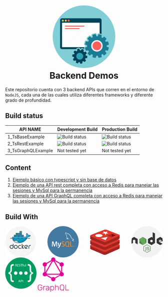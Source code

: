 <h1 align="center">
  <br>
  <img src="./docs/images/backend-img.webp" alt="Backend Demos" width="200">
  <br>
  Backend Demos
  <br>
</h1>

Este repositorio cuenta con 3 backend APIs que corren en el entorno de `NodeJS`, cada una de las cuales utiliza diferentes frameworks y diferente grado de profundidad.

## Build status

| API NAME           | Development Build                                                                                             | Production Build                                                                                               |
| ------------------ | ------------------------------------------------------------------------------------------------------------- | -------------------------------------------------------------------------------------------------------------- |
| 1_TsBaseExample    | ![Build status](https://github.com/liveonit/backendDemos/actions/workflows/1_TsBaseExample_dev.yml/badge.svg) | ![Build status](https://github.com/liveonit/backendDemos/actions/workflows/1_TsBaseExample_prod.yml/badge.svg) |
| 2_TsRestExample    | ![Build status](https://github.com/liveonit/backendDemos/actions/workflows/2_TsRestExample_dev.yml/badge.svg) | ![Build status](https://github.com/liveonit/backendDemos/actions/workflows/2_TsRestExample_prod.yml/badge.svg) |
| 3_TsGraphQLExample | Not tested yet                                                                                                | Not tested yet                                                                                                 |

## Content

1. [Ejemplo básico con typescript y sin base de datos](./1_TsBaseExample/README.md)
2. [Ejemplo de una API rest completa con acceso a Redis para manejar las sesiones y MySql para la permanencia](./2_TsRestExample/README.md)
3. [Ejemplo de una API GraphQL completa con acceso a Redis para manejar las sesiones y MySql para la permanencia](./3_TsGraqhQLExample/REAMDE.md)

## Build With


<div id="container" style="text-align: justify; width: 100%; display: inline-block;">
  <img src="./docs/images/docker-circle.png" style="width: 100px; display: inline-block; vertical-align: top;" alt="Made with Angular" title="Angular"/>
  <img src="./docs/images/mysql-circular.png" style="width: 100px; display: inline-block; vertical-align: top;" alt="Developed using Browsersync" title="Browsersync"/>
  <img src="./docs/images/redis.png" style="width: 100px; display: inline-block; vertical-align: top;" alt="Developed using Browsersync" title="Browsersync"/>
  <img src="./docs/images/nodejs-circular.png" style="width: 100px; display: inline-block; vertical-align: top;" alt="Developed using Browsersync" title="Browsersync"/>
  <img src="./docs/images/restful-api-circle.png" style="width: 100px; display: inline-block; vertical-align: top;" alt="Made with Bootstrap" title="Bootstrap"/>
  <img src="./docs/images/graphql.png" style="width: 100px; display: inline-block; vertical-align: top;" alt="Made with Bootstrap" title="Bootstrap"/>
</div>
